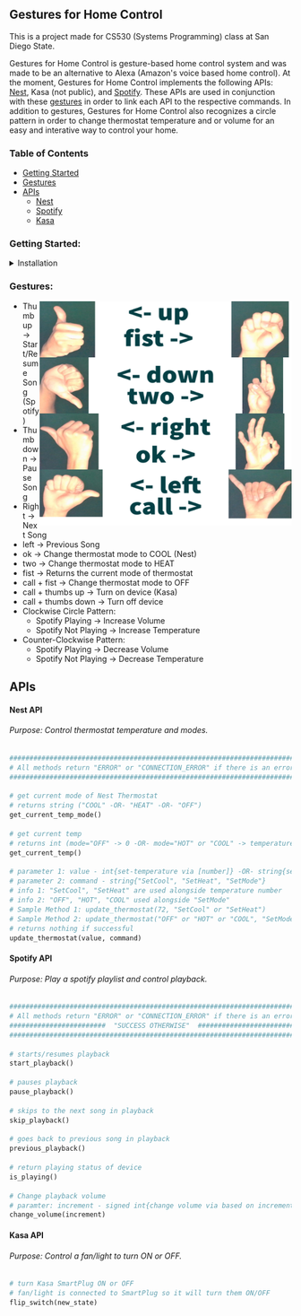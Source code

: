 ## Gestures for Home Control

This is a project made for CS530 (Systems Programming) class at San Diego State.  

Gestures for Home Control is gesture-based home control system and was made to be an alternative to Alexa (Amazon's voice based home control). At the moment, Gestures for Home Control implements the following APIs: [Nest](https://developers.google.com/nest/device-access), Kasa (not public), and [Spotify](https://developer.spotify.com/documentation/web-api/). These APIs are used in conjunction with these [gestures](#gestures) in order to link each API to the respective commands. In addition to gestures, Gestures for Home Control also recognizes a circle pattern in order to change thermostat temperature and or volume for an easy and interative way to control your home. 


### Table of Contents
- [Getting Started](#getting-started)
- [Gestures](#gestures)
- [APIs](#apis)
    - [Nest](#nest-api)
    - [Spotify](#spotify-api)
    - [Kasa](#kasa-api)

### Getting Started:
<details><summary>Installation</summary>
<p>  
#### 1. Git:  
Make sure you have Git installed on your computer. Follow [these steps](https://github.com/git-guides/install-git) if you don't have Git already.  
```shell
# make sure you are in a directory that you want to put the project in
# make a copy of the repository on your computer
git clone https://github.com/Zracano/Gesture-Recognition
```

#### 2. Creating an environment:  
[Instructions to install conda](https://conda.io/projects/conda/en/latest/user-guide/install/index.html)  

The file **environment.yml** describes the python version and various dependencies with specific version numbers. 
To activate the environment perform the following in your command line:  
```shell
# creates the environment from the specifications file (only needs to be done once)
conda env create -f environment.yml
# activates the environment which (may need to be done each time you restart the terminal
conda activate GestureRecognition
# list all dependencies for that environment
conda env list
```
#### 3. Open nest_secrets.py, spotify_secrets.py, and kasa_secrets.py to add your API tokens and login.  
#### 4. Make sure you have your camera turned on and applications have permission to use it.  
#### 5. Run in terminal
```shell
python gesture_detection_main.py 
```
#### 6. Finally use any of the following gestures to control your Home.  

</p>
</details>

### Gestures:  
<img src="Gestures.png" align="right" width="450" height="400" />  

- Thumb up   &#8594; Start/Resume Song (Spotify)  
- Thumb down &#8594; Pause Song  
- Right      &#8594; Next Song  
- left       &#8594; Previous Song  
- ok 	     &#8594; Change thermostat mode to COOL (Nest)  
- two        &#8594; Change thermostat mode to HEAT  
- fist       &#8594; Returns the current mode of thermostat  
- call + fist &#8594; Change thermostat mode to OFF     
- call + thumbs up   &#8594; Turn on device (Kasa)  
- call + thumbs down &#8594; Turn off device  
- Clockwise Circle Pattern:
    - Spotify Playing &#8594; Increase Volume  
    - Spotify Not Playing  &#8594; Increase Temperature  
- Counter-Clockwise Pattern:  
    - Spotify Playing &#8594; Decrease Volume  
    - Spotify Not Playing &#8594; Decrease Temperature  

## APIs

#### Nest API
###### Purpose: Control thermostat temperature and modes.
```python
#########################################################################
# All methods return "ERROR" or "CONNECTION_ERROR" if there is an error #
#########################################################################

# get current mode of Nest Thermostat 
# returns string ("COOL" -OR- "HEAT" -OR- "OFF")
get_current_temp_mode()

# get current temp 
# returns int (mode="OFF" -> 0 -OR- mode="HOT" or "COOL" -> temperature)
get_current_temp()

# parameter 1: value - int{set-temperature via [number]} -OR- string{set-mode via ["OFF", "HOT", "COOL"]}
# parameter 2: command - string{"SetCool", "SetHeat", "SetMode"}
# info 1: "SetCool", "SetHeat" are used alongside temperature number
# info 2: "OFF", "HOT", "COOL" used alongside "SetMode"
# Sample Method 1: update_thermostat(72, "SetCool" or "SetHeat")
# Sample Method 2: update_thermostat("OFF" or "HOT" or "COOL", "SetMode")
# returns nothing if successful
update_thermostat(value, command)
```

#### Spotify API
###### Purpose: Play a spotify playlist and control playback.  
```python
#########################################################################
# All methods return "ERROR" or "CONNECTION_ERROR" if there is an error #
########################  "SUCCESS OTHERWISE"  ##########################
#########################################################################

# starts/resumes playback
start_playback()
    
# pauses playback
pause_playback()

# skips to the next song in playback
skip_playback()

# goes back to previous song in playback
previous_playback()

# return playing status of device
is_playing()

# Change playback volume 
# paramter: increment - signed int{change volume via based on increment value}
change_volume(increment)
```

#### Kasa API
###### Purpose: Control a fan/light to turn ON or OFF.  
```python
# turn Kasa SmartPlug ON or OFF
# fan/light is connected to SmartPlug so it will turn them ON/OFF
flip_switch(new_state)
```